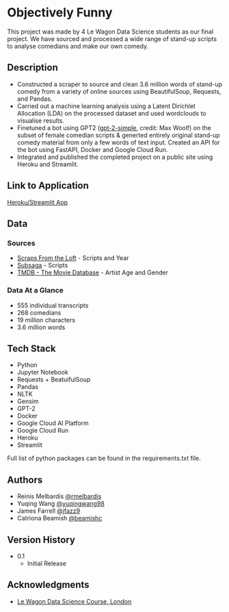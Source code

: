 # Objectively Funny

This project was made by 4 Le Wagon Data Science students as our final project.
We have sourced and processed a wide range of stand-up scripts to analyse comedians and make our own comedy.

## Description

* Constructed a scraper to source and clean 3.6 million words of stand-up comedy from a variety of online sources using BeautifulSoup, Requests, and Pandas.
* Carried out a machine learning analysis using a Latent Dirichlet Allocation (LDA) on the processed dataset and used wordclouds to visualise results.
* Finetuned a bot using GPT2 ([gpt-2-simple](https://github.com/minimaxir/gpt-2-simple), credit: Max Woolf) on the subset of female comedian scripts & generted entirely original stand-up comedy material from only a few words of text input. Created an API for the bot using FastAPI, Docker and Google Cloud Run.
* Integrated and published the completed project on a public site using Heroku and Streamlit.

## Link to Application

[Heroku/Streamlit App](https://objectively-funny-webapp.herokuapp.com/)

## Data

### Sources
* [Scraps From the Loft](http://scrapsfromtheloft.com/stand-up-comedy-scripts/) - Scripts and Year
* [Subsaga](https://subsaga.com/bbc/browse/genre/comedy/standup/?page=0) - Scripts
* [TMDB - The Movie Database](https://www.themoviedb.org/?language=en-GB) - Artist Age and Gender

### Data At a Glance
* 555 individual transcripts
* 268 comedians
* 19 million characters
* 3.6 million words

## Tech Stack

* Python
* Jupyter Notebook
* Requests + BeatuifulSoup
* Pandas
* NLTK
* Gensim
* GPT-2
* Docker
* Google Cloud AI Platform
* Google Cloud Run
* Heroku
* Streamlit

Full list of python packages can be found in the requirements.txt file.


## Authors

* Reinis Melbardis [@rmelbardis](https://github.com/rmelbardis)
* Yuqing Wang [@yuqingwang98](https://github.com/yuqingwang98)
* James Farrell [@jfazz9](https://github.com/jfazz9)
* Catriona Beamish [@beamishc](https://github.com/beamishc)

## Version History

* 0.1
    * Initial Release

## Acknowledgments

* [Le Wagon Data Science Course, London](https://www.lewagon.com/london/data-science-course/full-time)
